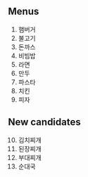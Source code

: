 ## Menus

1. 햄버거
2. 불고기
3. 돈까스
4. 비빔밥
5. 라면
6. 만두
7. 파스타
8. 치킨
9. 피자

## New candidates

10. 김치찌개
11. 된장찌개
12. 부대찌개
13. 순대국
